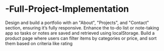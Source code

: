 # -Full-Project-Implementation
  Design and build a portfolio with an "About", "Projects", and "Contact" section, ensuring it’s fully responsive.
  Enhance the to-do list or note-taking app so tasks or notes are saved and retrieved using localStorage.
  Build a product page where users can filter items by categories or price, and sort them based on criteria like rating
